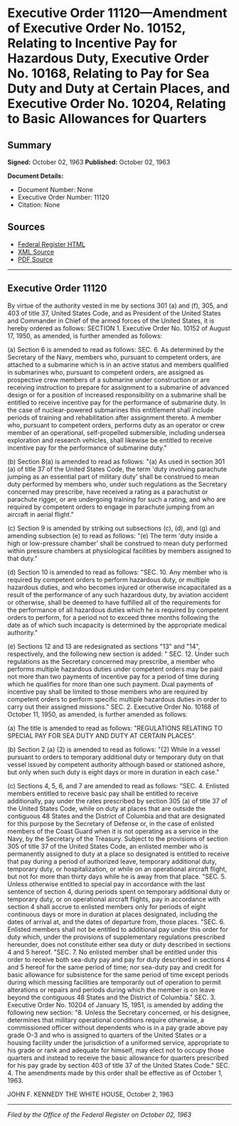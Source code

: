 # Executive Order 11120—Amendment of Executive Order No. 10152, Relating to Incentive Pay for Hazardous Duty, Executive Order No. 10168, Relating to Pay for Sea Duty and Duty at Certain Places, and Executive Order No. 10204, Relating to Basic Allowances for Quarters

## Summary

**Signed:** October 02, 1963
**Published:** October 02, 1963

**Document Details:**
- Document Number: None
- Executive Order Number: 11120
- Citation: None

## Sources
- [Federal Register HTML](https://www.presidency.ucsb.edu/documents/executive-order-11120-amendment-executive-order-no-10152-relating-incentive-pay-for)
- [XML Source](None)
- [PDF Source](None)

---

## Executive Order 11120

By virtue of the authority vested in me by sections 301 (a) and (f), 305, and 403 of title 37, United States Code, and as President of the United States and Commander in Chief of the armed forces of the United States, it is hereby ordered as follows:
SECTION 1. Executive Order No. 10152 of August 17, 1950, as amended, is further amended as follows:

(a) Section 6 is amended to read as follows:
SEC. 6. As determined by the Secretary of the Navy, members who, pursuant to competent orders, are attached to a submarine which is in an active status and members qualified in submarines who, pursuant to competent orders, are assigned as prospective crew members of a submarine under construction or are receiving instruction to prepare for assignment to a submarine of advanced design or for a position of increased responsibility on a submarine shall be entitled to receive incentive pay for the performance of submarine duty. In the case of nuclear-powered submarines this entitlement shall include periods of training and rehabilitation after assignment thereto. A member who, pursuant to competent orders, performs duty as an operator or crew member of an operational, self-propelled submersible, including undersea exploration and research vehicles, shall likewise be entitled to receive incentive pay for the performance of submarine duty."

(b) Section 8(a) is amended to read as follows:
"(a) As used in section 301 (a) of title 37 of the United States Code, the term 'duty involving parachute jumping as an essential part of military duty' shall be construed to mean duty performed by members who, under such regulations as the Secretary concerned may prescribe, have received a rating as a parachutist or parachute rigger, or are undergoing training for such a rating, and who are required by competent orders to engage in parachute jumping from an aircraft in aerial flight."

(c) Section 9 is amended by striking out subsections (c), (d), and (g) and amending subsection (e) to read as follows:
"(e) The term 'duty inside a high or low-pressure chamber' shall be construed to mean duty performed within pressure chambers at physiological facilities by members assigned to that duty."

(d) Section 10 is amended to read as follows:
"SEC. 10. Any member who is required by competent orders to perform hazardous duty, or multiple hazardous duties, and who becomes injured or otherwise incapacitated as a result of the performance of any such hazardous duty, by aviation accident or otherwise, shall be deemed to have fulfilled all of the requirements for the performance of all hazardous duties which he is required by competent orders to perform, for a period not to exceed three months following the date as of which such incapacity is determined by the appropriate medical authority."

(e) Sections 12 and 13 are redesignated as sections "13" and "14", respectively, and the following new section is added:
" SEC. 12. Under such regulations as the Secretary concerned may prescribe, a member who performs multiple hazardous duties under competent orders may be paid not more than two payments of incentive pay for a period of time during which he qualifies for more than one such payment. Dual payments of incentive pay shall be limited to those members who are required by competent orders to perform specific multiple hazardous duties in order to carry out their assigned missions."
SEC. 2. Executive Order No. 10168 of October 11, 1950, as amended, is further amended as follows:

(a) The title is amended to read as follows:
"REGULATIONS RELATING TO SPECIAL PAY FOR SEA DUTY AND DUTY AT CERTAIN PLACES".

(b) Section 2 (a) (2) is amended to read as follows:
"(2) While in a vessel pursuant to orders to temporary additional duty or temporary duty on that vessel issued by competent authority although based or stationed ashore, but only when such duty is eight days or more in duration in each case."

(c) Sections 4, 5, 6, and 7 are amended to read as follows:
"SEC. 4. Enlisted members entitled to receive basic pay shall be entitled to receive additionally, pay under the rates prescribed by section 305 (a) of title 37 of the United States Code, while on duty at places that are outside the contiguous 48 States and the District of Columbia and that are designated for this purpose by the Secretary of Defense or, in the case of enlisted members of the Coast Guard when it is not operating as a service in the Navy, by the Secretary of the Treasury. Subject to the provisions of section 305 of title 37 of the United States Code, an enlisted member who is permanently assigned to duty at a place so designated is entitled to receive that pay during a period of authorized leave, temporary additional duty, temporary duty, or hospitalization, or while on an operational aircraft flight, but not for more than thirty days while he is away from that place.
"SEC. 5. Unless otherwise entitled to special pay in accordance with the last sentence of section 4, during periods spent on temporary additional duty or temporary duty, or on operational aircraft flights, pay in accordance with section 4 shall accrue to enlisted members only for periods of eight continuous days or more in duration at places designated, including the dates of arrival at, and the dates of departure from, those places.
"SEC. 6. Enlisted members shall not be entitled to additional pay under this order for duty which, under the provisions of supplementary regulations prescribed hereunder, does not constitute either sea duty or duty described in sections 4 and 5 hereof.
"SEC. 7. No enlisted member shall be entitled under this order to receive both sea-duty pay and pay for duty described in sections 4 and 5 hereof for the same period of time; nor sea-duty pay and credit for basic allowance for subsistence for the same period of time except periods during which messing facilities are temporarily out of operation to permit alterations or repairs and periods during which the member is on leave beyond the contiguous 48 States and the District of Columbia."
SEC. 3. Executive Order No. 10204 of January 15, 1951, is amended by adding the following new section:
"8. Unless the Secretary concerned, or his designee, determines that military operational conditions require otherwise, a commissioned officer without dependents who is in a pay grade above pay grade O-3 and who is assigned to quarters of the United States or a housing facility under the jurisdiction of a uniformed service, appropriate to his grade or rank and adequate for himself, may elect not to occupy those quarters and instead to receive the basic allowance for quarters prescribed for his pay grade by section 403 of title 37 of the United States Code."
SEC. 4. The amendments made by this order shall be effective as of October 1, 1963.

JOHN F. KENNEDY
THE WHITE HOUSE,
October 2, 1963

---

*Filed by the Office of the Federal Register on October 02, 1963*
